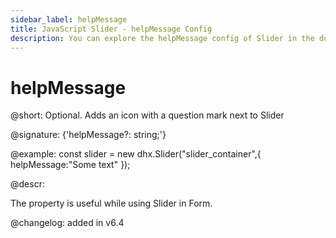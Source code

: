 ```yaml
---
sidebar_label: helpMessage
title: JavaScript Slider - helpMessage Config 
description: You can explore the helpMessage config of Slider in the documentation of the DHTMLX JavaScript UI library. Browse developer guides and API reference, try out code examples and live demos, and download a free 30-day evaluation version of DHTMLX Suite 7.
---
```


# helpMessage

@short: Optional. Adds an icon with a question mark next to Slider

@signature: {'helpMessage?: string;'}

@example:
const slider = new dhx.Slider("slider_container",{
	helpMessage:"Some text"
});

@descr:

The property is useful while using Slider in Form.

@changelog: added in v6.4 

[comment]: # (@related: slider/initializing_slider.md#configuration-properties)
